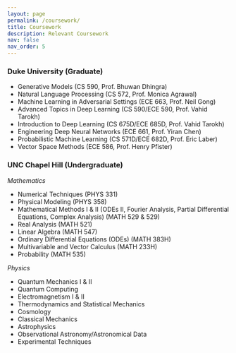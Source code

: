 ```yaml
---
layout: page
permalink: /coursework/
title: Coursework
description: Relevant Coursework
nav: false
nav_order: 5
---
```


### Duke University (Graduate)

- Generative Models (CS 590, Prof. Bhuwan Dhingra)
- Natural Language Processing (CS 572, Prof. Monica Agrawal)
- Machine Learning in Adversarial Settings (ECE 663, Prof. Neil Gong)
- Advanced Topics in Deep Learning (CS 590/ECE 590, Prof. Vahid Tarokh)
- Introduction to Deep Learning (CS 675D/ECE 685D, Prof. Vahid Tarokh)
- Engineering Deep Neural Networks (ECE 661, Prof. Yiran Chen)
- Probabilistic Machine Learning (CS 571D/ECE 682D, Prof. Eric Laber)
- Vector Space Methods (ECE 586, Prof. Henry Pfister)

### UNC Chapel Hill (Undergraduate)

*Mathematics*

- Numerical Techniques (PHYS 331)
- Physical Modeling (PHYS 358)
- Mathematical Methods I & II (ODEs II, Fourier Analysis, Partial Differential Equations, Complex Analysis) (MATH 529 & 529)
- Real Analysis (MATH 521)
- Linear Algebra (MATH 547)
- Ordinary Differential Equations (ODEs) (MATH 383H)
- Multivariable and Vector Calculus (MATH 233H)
- Probability (MATH 535)

*Physics*

- Quantum Mechanics I & II
- Quantum Computing
- Electromagnetism I & II
- Thermodynamics and Statistical Mechanics
- Cosmology
- Classical Mechanics
- Astrophysics
- Observational Astronomy/Astronomical Data
- Experimental Techniques